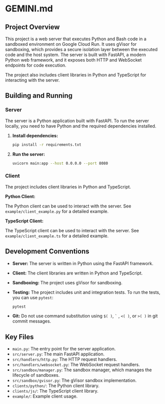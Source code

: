 # GEMINI.md

## Project Overview

This project is a web server that executes Python and Bash code in a sandboxed environment on Google Cloud Run. It uses gVisor for sandboxing, which provides a secure isolation layer between the executed code and the host system. The server is built with FastAPI, a modern Python web framework, and it exposes both HTTP and WebSocket endpoints for code execution.

The project also includes client libraries in Python and TypeScript for interacting with the server.

## Building and Running

### Server

The server is a Python application built with FastAPI. To run the server locally, you need to have Python and the required dependencies installed.

1.  **Install dependencies:**

    ```bash
    pip install -r requirements.txt
    ```

2.  **Run the server:**

    ```bash
    uvicorn main:app --host 0.0.0.0 --port 8080
    ```

### Client

The project includes client libraries in Python and TypeScript.

**Python Client:**

The Python client can be used to interact with the server. See `example/client_example.py` for a detailed example.

**TypeScript Client:**

The TypeScript client can be used to interact with the server. See `example/client_example.ts` for a detailed example.

## Development Conventions

*   **Server:** The server is written in Python using the FastAPI framework.
*   **Client:** The client libraries are written in Python and TypeScript.
*   **Sandboxing:** The project uses gVisor for sandboxing.
*   **Testing:** The project includes unit and integration tests. To run the tests, you can use `pytest`:

    ```bash
    pytest
    ```
*   **Git:** Do not use command substitution using `$( )`, `` ` `` , `<( )`, or `>( )` in git commit messages.

## Key Files

*   `main.py`: The entry point for the server application.
*   `src/server.py`: The main FastAPI application.
*   `src/handlers/http.py`: The HTTP request handlers.
*   `src/handlers/websocket.py`: The WebSocket request handlers.
*   `src/sandbox/manager.py`: The sandbox manager, which manages the lifecycle of sandboxes.
*   `src/sandbox/gvisor.py`: The gVisor sandbox implementation.
*   `clients/python/`: The Python client library.
*   `clients/js/`: The TypeScript client library.
*   `example/`: Example client usage.
